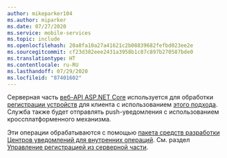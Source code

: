 ```yaml
---
author: mikeparker104
ms.author: miparker
ms.date: 07/27/2020
ms.service: mobile-services
ms.topic: include
ms.openlocfilehash: 20a8fa10a27a41621c2b08839682fefbd023ee2e
ms.sourcegitcommit: cf23d382eee2431a3958b1c87c897b270587bde0
ms.translationtype: HT
ms.contentlocale: ru-RU
ms.lasthandoff: 07/29/2020
ms.locfileid: "87401602"
---
```

Серверная часть [веб-API ASP.NET Core](https://dotnet.microsoft.com/apps/aspnet/apis) используется для обработки [регистрации устройств](https://docs.microsoft.com/azure/notification-hubs/notification-hubs-push-notification-registration-management#what-is-device-registration) для клиента с использованием [этого подхода](https://docs.microsoft.com/azure/notification-hubs/notification-hubs-push-notification-registration-management#installations). Служба также будет отправлять push-уведомления с использованием кроссплатформенного механизма. 

Эти операции обрабатываются с помощью [пакета средств разработки Центров уведомлений для внутренних операций](https://www.nuget.org/packages/Microsoft.Azure.NotificationHubs/). См. раздел [Управление регистрацией из серверной части](https://docs.microsoft.com/azure/notification-hubs/notification-hubs-push-notification-registration-management#registration-management-from-a-backend).

